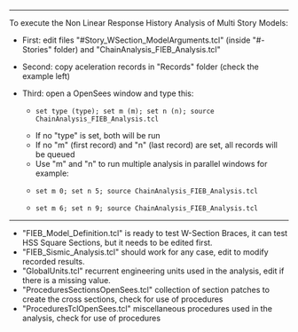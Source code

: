 ----------------------------------------------------------------------------------------------------
To execute the Non Linear Response History Analysis of Multi Story Models:

* First: edit files "#Story_WSection_ModelArguments.tcl" (inside "#-Stories" folder) and "ChainAnalysis_FIEB_Analysis.tcl"
* Second: copy aceleration records in "Records" folder (check the example left) 
* Third: open a OpenSees window and type this:

  *     set type (type); set m (m); set n (n); source ChainAnalysis_FIEB_Analysis.tcl
  * If no "type" is set, both will be run
  * If no "m" (first record) and "n" (last record) are set, all records will be queued
  * Use "m" and "n" to run multiple analysis in parallel windows for example:
  *     set m 0; set n 5; source ChainAnalysis_FIEB_Analysis.tcl
  *     set m 6; set n 9; source ChainAnalysis_FIEB_Analysis.tcl
----------------------------------------------------------------------------------------------------

* "FIEB_Model_Definition.tcl" is ready to test W-Section Braces, it can test HSS Square Sections, but it needs to be edited first.
* "FIEB_Sismic_Analysis.tcl" should work for any case, edit to modify recorded results. 
* "GlobalUnits.tcl" recurrent engineering units used in the analysis, edit if there is a missing value.
* "ProceduresSectionsOpenSees.tcl" collection of section patches to create the cross sections, check for use of procedures
* "ProceduresTclOpenSees.tcl" miscellaneous procedures used in the analysis, check for use of procedures
